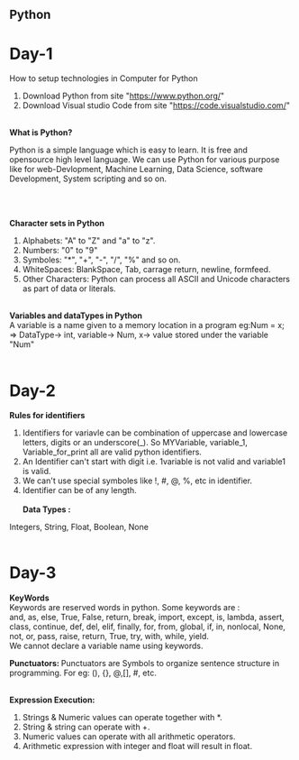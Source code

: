 ## Python 
# Day-1 
How to setup technologies in Computer for Python
1. Download Python from site "https://www.python.org/"
2. Download Visual studio Code from site "https://code.visualstudio.com/" <br> <br>

<b>What is Python?</b>
<p>Python is a simple language which is easy to learn. It is free and opensource high level language. We can use Python for various purpose like for web-Devlopment, Machine Learning, Data Science, software Development, System scripting and so on.</p> <br><br>

<b>Character sets in Python</b>
1. Alphabets: "A" to "Z" and "a" to "z".
2. Numbers: "0" to "9"
3. Symboles: "*", "+", "-", "/", "%" and so on.
4. WhiteSpaces: BlankSpace, Tab, carrage return, newline, formfeed.
5. Other Characters: Python can process all ASCII and Unicode characters as part of data or literals.<br> <br>

<b>Variables and dataTypes in Python</b><br>
A variable is a name given to a memory location in a program
eg:Num = x; <br>
=> DataType-> int, variable-> Num, x-> value stored under the variable "Num" <br><br>

# Day-2

<b>Rules for identifiers</b><br>
1. Identifiers for variavle can be combination of uppercase and lowercase letters, digits or an underscore(_). So MYVariable, variable_1, Variable_for_print all are valid python identifiers.
2. An Identifier can't start with digit i.e. 1variable is not valid and variable1 is valid.
3. We can't use special symboles like !, #, @, %, etc in identifier.
4. Identifier can be of any length.<br><br>
 <b>Data Types :</b><br>

 Integers, String, Float, Boolean, None<br><br>
 

# Day-3

<b>KeyWords</b><br>
Keywords are reserved words in python. Some keywords are :<br> and, as, else, True, False, return, break, import, except, is, lambda, assert, class, continue, def, del, elif, finally, for, from, global, if, in, nonlocal, None, not, or, pass, raise, return, True, try, with, while, yield. <br> We cannot declare a variable name using keywords. <br>

<b>Punctuators: </b>Punctuators are Symbols to organize sentence structure in programming. For eg: (), {}, @,[], #, etc. <br><br>

<b>Expression Execution:</b><br>
1. Strings & Numeric values can operate together with *.
2. String & string can operate with +.
3. Numeric values can operate with all arithmetic operators.
4. Arithmetic expression with integer and float will result in float.
